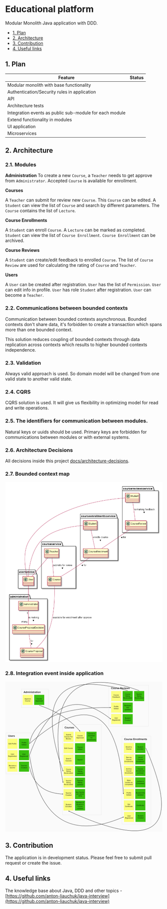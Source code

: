 # Educational platform

Modular Monolith Java application with DDD.
- [1. Plan](#1-plan)
- [2. Architecture](#2-architecture)
- [3. Contribution](#3-contribution)
- [4. Useful links](#4-useful-links)

## 1. Plan
| Feature | Status |
| ------- | ------ |
| Modular monolith with base functionality |  |
| Authentication/Security rules in application |  |
| API |  |
| Architecture tests |  |
| Integration events as public sub-module for each module |  |
| Extend functionality in modules |  |
| UI application |  |
| Microservices |  |

## 2. Architecture
### 2.1. Modules
**Administration**
To create a new `Course`, a `Teacher` needs to get approve from `Administrator`. Accepted `Course` is available for enrollment.

**Courses**

A `Teacher` can submit for review new `Course`. This `Course` can be edited. A `Student` can view the list of `Course` and search by different parameters. The `Course` contains the list of `Lecture`.

**Course Enrollments**

A `Student` can enroll `Course`. A `Lecture` can be marked as completed. `Student` can view the list of `Course Enrollment`. `Course Enrollment` can be archived.

**Course Reviews**

A `Student` can create/edit feedback to enrolled `Course`. The list of `Course Review` are used for calculating the rating of `Course` and `Teacher`.

**Users**

A `User` can be created after registration. `User` has the list of `Permission`. `User` can edit info in profile. `User` has role `Student` after registration. `User` can become a `Teacher`.

### 2.2. Communications between bounded contexts
Communication between bounded contexts asynchronous. Bounded contexts don't share data, it's forbidden to create a transaction which spans more than one bounded context.

This solution reduces coupling of bounded contexts through data replication across contexts which results to higher bounded contexts independence.

### 2.3. Validation
Always valid approach is used. So domain model will be changed from one valid state to another valid state.

### 2.4. CQRS
CQRS solution is used. It will give us flexibility in optimizing model for read and write operations.

### 2.5. The identifiers for communication between modules.
Natural keys or uuids should be used. Primary keys are forbidden for communications between modules or with external systems.

### 2.6. Architecture Decisions

All decisions inside this project [docs/architecture-decisions](docs/architecture-decisions).

### 2.7. Bounded context map
![](docs/bounded_context_map.png)

### 2.8. Integration event inside application
![](docs/events.png)

## 3. Contribution
The application is in development status. Please feel free to submit pull request or create the issue.

## 4. Useful links
The knowledge base about Java, DDD and other topics - [https://github.com/anton-liauchuk/java-interview](https://github.com/anton-liauchuk/java-interview)

